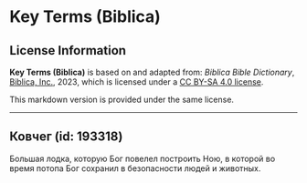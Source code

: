 # Key Terms (Biblica)

## License Information

**Key Terms (Biblica)** is based on and adapted from: _Biblica Bible Dictionary_, [Biblica, Inc.](https://www.biblica.com/), 2023, which is licensed under a [CC BY-SA 4.0 license](https://creativecommons.org/licenses/by-sa/4.0/legalcode.en).

This markdown version is provided under the same license.



--------------------------------

## Ковчег (id: 193318)

Большая лодка, которую Бог повелел построить Ною, в которой во время потопа Бог сохранил в безопасности людей и животных.


